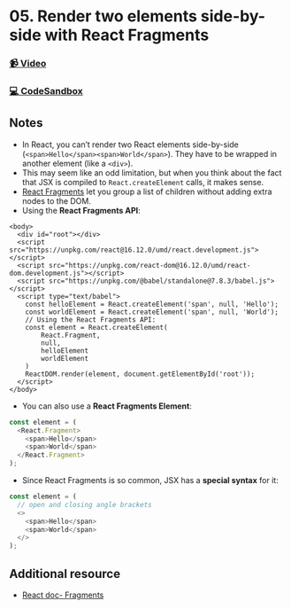 # 05. Render two elements side-by-side with React Fragments

### [📹 Video](https://egghead.io/lessons/react-v2-05-render-two-elements-side-by-side-with-react-fragments?pl=a-beginners-guide-to-react-v2-6c4d)

### [💻 CodeSandbox](https://codesandbox.io/s/github/kentcdodds/beginners-guide-to-react/tree/codesandbox/05-fragements?from-embed)

## Notes

* In React, you can’t render two React elements side-by-side \(`<span>Hello</span><span>World</span>`\). They have to be wrapped in another element \(like a `<div>`\).
* This may seem like an odd limitation, but when you think about the fact that JSX is compiled to `React.createElement` calls, it makes sense.
* [React Fragments](https://reactjs.org/docs/fragments.html) let you group a list of children without adding extra nodes to the DOM.
* Using the **React Fragments API**:

```markup
<body>
  <div id="root"></div>
  <script src="https://unpkg.com/react@16.12.0/umd/react.development.js"></script>
  <script src="https://unpkg.com/react-dom@16.12.0/umd/react-dom.development.js"></script>
  <script src="https://unpkg.com/@babel/standalone@7.8.3/babel.js"></script>
  <script type="text/babel">
    const helloElement = React.createElement('span', null, 'Hello');
    const worldElement = React.createElement('span', null, 'World');
    // Using the React Fragments API:
    const element = React.createElement(
        React.Fragment,
        null,
        helloElement
        worldElement
    )
    ReactDOM.render(element, document.getElementById('root'));
  </script>
</body>
```

* You can also use a **React Fragments Element**:

```javascript
const element = (
  <React.Fragment>
    <span>Hello</span>
    <span>World</span>
  </React.Fragment>
);
```

* Since React Fragments is so common, JSX has a **special syntax** for it:

```javascript
const element = (
  // open and closing angle brackets
  <>
    <span>Hello</span>
    <span>World</span>
  </>
);
```

## Additional resource

* [React doc- Fragments](https://reactjs.org/docs/fragments.html)

